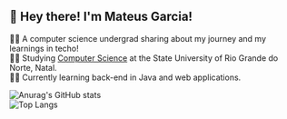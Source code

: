 
## 👋 Hey there! I'm Mateus Garcia!

👨‍💻 A computer science undergrad sharing about my journey and my learnings in techo! <br/>
🧑‍🎓 Studying [Computer Science](https://portal.uern.br/) at the State University of Rio Grande do Norte, Natal. <br/>
🧑‍💻 Currently learning back-end in Java and web applications. <br/>

![Anurag's GitHub stats](https://github-readme-stats.vercel.app/api?username=M2004GV&show_icons=true&theme=radical) <br/>
![Top Langs](https://github-readme-stats.vercel.app/api/top-langs/?username=M2004GV&hide_progress=false)


